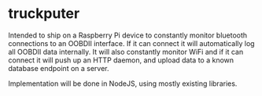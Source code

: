 truckputer
==========

Intended to ship on a Raspberry Pi device to constantly monitor bluetooth connections to an OOBDII interface.  If it can connect it will automatically log all OOBDII data internally.  It will also constantly monitor WiFi and if it can connect it will push up an HTTP daemon, and upload data to a known database endpoint on a server.

Implementation will be done in NodeJS, using mostly existing libraries.


